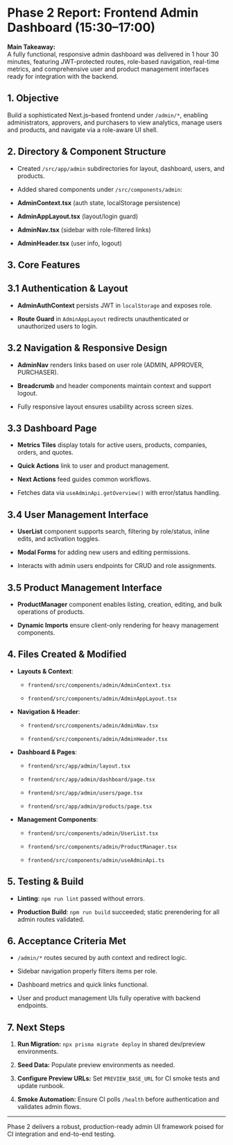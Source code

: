 # Phase 2 Report: Frontend Admin Dashboard (15:30–17:00)

**Main Takeaway:**  
A fully functional, responsive admin dashboard was delivered in 1 hour 30 minutes, featuring JWT-protected routes, role-based navigation, real-time metrics, and comprehensive user and product management interfaces ready for integration with the backend.

## 1. Objective

Build a sophisticated Next.js–based frontend under `/admin/*`, enabling administrators, approvers, and purchasers to view analytics, manage users and products, and navigate via a role-aware UI shell.

## 2. Directory & Component Structure

- Created `/src/app/admin` subdirectories for layout, dashboard, users, and products.
    
- Added shared components under `/src/components/admin`:
    
- **AdminContext.tsx** (auth state, localStorage persistence)
    
- **AdminAppLayout.tsx** (layout/login guard)
    
- **AdminNav.tsx** (sidebar with role-filtered links)
    
- **AdminHeader.tsx** (user info, logout)
    

## 3. Core Features

## 3.1 Authentication & Layout

- **AdminAuthContext** persists JWT in `localStorage` and exposes role.
    
- **Route Guard** in `AdminAppLayout` redirects unauthenticated or unauthorized users to login.
    

## 3.2 Navigation & Responsive Design

- **AdminNav** renders links based on user role (ADMIN, APPROVER, PURCHASER).
    
- **Breadcrumb** and header components maintain context and support logout.
    
- Fully responsive layout ensures usability across screen sizes.
    

## 3.3 Dashboard Page

- **Metrics Tiles** display totals for active users, products, companies, orders, and quotes.
    
- **Quick Actions** link to user and product management.
    
- **Next Actions** feed guides common workflows.
    
- Fetches data via `useAdminApi.getOverview()` with error/status handling.
    

## 3.4 User Management Interface

- **UserList** component supports search, filtering by role/status, inline edits, and activation toggles.
    
- **Modal Forms** for adding new users and editing permissions.
    
- Interacts with admin users endpoints for CRUD and role assignments.
    

## 3.5 Product Management Interface

- **ProductManager** component enables listing, creation, editing, and bulk operations of products.
    
- **Dynamic Imports** ensure client-only rendering for heavy management components.
    

## 4. Files Created & Modified

- **Layouts & Context**:
    
    - `frontend/src/components/admin/AdminContext.tsx`
        
    - `frontend/src/components/admin/AdminAppLayout.tsx`
        
- **Navigation & Header**:
    
    - `frontend/src/components/admin/AdminNav.tsx`
        
    - `frontend/src/components/admin/AdminHeader.tsx`
        
- **Dashboard & Pages**:
    
    - `frontend/src/app/admin/layout.tsx`
        
    - `frontend/src/app/admin/dashboard/page.tsx`
        
    - `frontend/src/app/admin/users/page.tsx`
        
    - `frontend/src/app/admin/products/page.tsx`
        
- **Management Components**:
    
    - `frontend/src/components/admin/UserList.tsx`
        
    - `frontend/src/components/admin/ProductManager.tsx`
        
    - `frontend/src/components/admin/useAdminApi.ts`
        

## 5. Testing & Build

- **Linting**: `npm run lint` passed without errors.
    
- **Production Build**: `npm run build` succeeded; static prerendering for all admin routes validated.
    

## 6. Acceptance Criteria Met

- `/admin/*` routes secured by auth context and redirect logic.
    
- Sidebar navigation properly filters items per role.
    
- Dashboard metrics and quick links functional.
    
- User and product management UIs fully operative with backend endpoints.
    

## 7. Next Steps

1. **Run Migration:** `npx prisma migrate deploy` in shared dev/preview environments.
    
2. **Seed Data:** Populate preview environments as needed.
    
3. **Configure Preview URLs:** Set `PREVIEW_BASE_URL` for CI smoke tests and update runbook.
    
4. **Smoke Automation:** Ensure CI polls `/health` before authentication and validates admin flows.
    

---

Phase 2 delivers a robust, production-ready admin UI framework poised for CI integration and end-to-end testing.